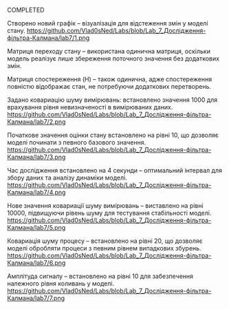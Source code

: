 COMPLETED

Створено новий графік – візуалізація для відстеження змін у моделі стану. https://github.com/Vlad0sNed/Labs/blob/Lab_7_Дослідження-фільтра-Калмана/lab7/1.png

Матриця переходу стану – використана одинична матриця, оскільки модель реалізує лише збереження поточного значення без додаткових змін.

Матриця спостереження (H) – також одинична, адже спостереження повністю відображає стан, не потребуючи додаткових перетворень.

Задано ковариацію шуму вимірювань: встановлено значення 1000 для врахування рівня невизначеності в вимірюваних даних. https://github.com/Vlad0sNed/Labs/blob/Lab_7_Дослідження-фільтра-Калмана/lab7/2.png

Початкове значення оцінки стану встановлено на рівні 10, що дозволяє моделі починати з певного базового значення. https://github.com/Vlad0sNed/Labs/blob/Lab_7_Дослідження-фільтра-Калмана/lab7/3.png

Час дослідження встановлено на 4 секунди – оптимальний інтервал для збору даних та аналізу динаміки моделі. https://github.com/Vlad0sNed/Labs/blob/Lab_7_Дослідження-фільтра-Калмана/lab7/4.png

Нове значення ковариації шуму вимірювань – виставлено на рівні 10000, підвищуючи рівень шуму для тестування стабільності моделі. https://github.com/Vlad0sNed/Labs/blob/Lab_7_Дослідження-фільтра-Калмана/lab7/5.png

Ковариація шуму процесу – встановлено на рівні 20, що дозволяє моделі обробляти процеси з певним рівнем випадкових збурень. https://github.com/Vlad0sNed/Labs/blob/Lab_7_Дослідження-фільтра-Калмана/lab7/6.png

Амплітуда сигналу – встановлено на рівні 10 для забезпечення належного рівня коливань у моделі. https://github.com/Vlad0sNed/Labs/blob/Lab_7_Дослідження-фільтра-Калмана/lab7/7.png
